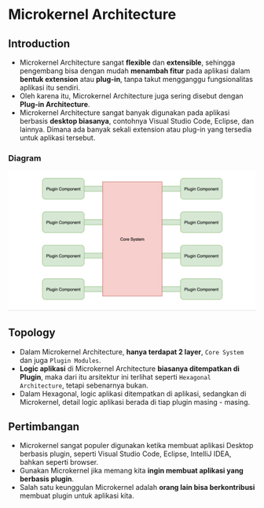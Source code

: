 # Microkernel Architecture

## Introduction

- Microkernel Architecture sangat **flexible** dan **extensible**, sehingga pengembang bisa dengan mudah **menambah fitur** pada aplikasi dalam **bentuk extension** atau **plug-in**, tanpa takut mengganggu fungsionalitas aplikasi itu sendiri.
- Oleh karena itu, Microkernel Architecture juga sering disebut dengan **Plug-in Architecture**.
- Microkernel Architecture sangat banyak digunakan pada aplikasi berbasis **desktop biasanya**, contohnya Visual Studio Code, Eclipse, dan lainnya. Dimana ada banyak sekali extension atau plug-in yang tersedia untuk aplikasi tersebut.

### Diagram

![Diagram](./assets/section-07-01.png)

## Topology

- Dalam Microkernel Architecture, **hanya terdapat 2 layer**, `Core System` dan juga `Plugin Modules`.
- **Logic aplikasi** di Microkernel Architecture **biasanya ditempatkan di Plugin**, maka dari itu arsitektur ini terlihat seperti `Hexagonal Architecture`, tetapi sebenarnya bukan.
- Dalam Hexagonal, logic aplikasi ditempatkan di aplikasi, sedangkan di Microkernel, detail logic aplikasi berada di tiap plugin masing - masing.

## Pertimbangan

- Microkernel sangat populer digunakan ketika membuat aplikasi Desktop berbasis plugin, seperti Visual Studio Code, Eclipse, IntelliJ IDEA, bahkan seperti browser.
- Gunakan Microkernel jika memang kita **ingin membuat aplikasi yang berbasis plugin**.
- Salah satu keunggulan Microkernel adalah **orang lain bisa berkontribusi** membuat plugin untuk aplikasi kita.
